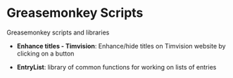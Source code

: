 # Greasemonkey Scripts

Greasemonkey scripts and libraries

* **Enhance titles - Timvision**: Enhance/hide titles on Timvision website by clicking on a button

* **EntryList**: library of common functions for working on lists of entries
